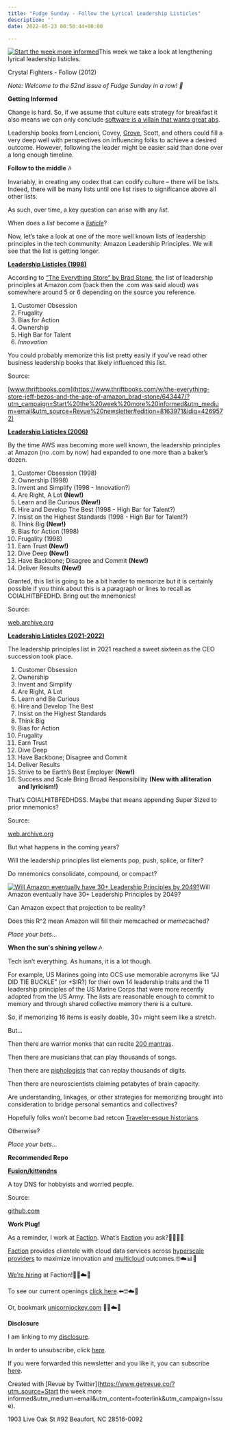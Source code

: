```yaml
---
title: "Fudge Sunday - Follow the Lyrical Leadership Listicles"
description: ''
date: 2022-05-23 00:50:44+00:00

---
```


[![Start the week more informed](https://bucketeer-e05bbc84-baa3-437e-9518-adb32be77984.s3.amazonaws.com/public/images/7d71450e-ba54-4022-b3a9-b5638d076e54_1200x115.png "Start the week more informed")](https://substackcdn.com/image/fetch/f_auto,q_auto:good,fl_progressive:steep/https%3A%2F%2Fbucketeer-e05bbc84-baa3-437e-9518-adb32be77984.s3.amazonaws.com%2Fpublic%2Fimages%2F7d71450e-ba54-4022-b3a9-b5638d076e54_1200x115.png)This week we take a look at lengthening lyrical leadership listicles.

Crystal Fighters - Follow (2012)

*Note: Welcome to the 52nd issue of Fudge Sunday in a row! 🎉*

 **Getting Informed**

Change is hard. So, if we assume that culture eats strategy for breakfast it also means we can only conclude [software is a villain that wants great abs](https://fudge.org/archive/software-is-a-villian-that-wants-great-abs/?utm_campaign=Start%20the%20week%20more%20informed&utm_medium=email&utm_source=Revue%20newsletter).

Leadership books from Lencioni, Covey, [Grove](https://apenwarr.ca/log/20190926?utm_campaign=Start%20the%20week%20more%20informed&utm_medium=email&utm_source=Revue%20newsletter), Scott, and others could fill a very deep well with perspectives on influencing folks to achieve a desired outcome. However, following the leader might be easier said than done over a long enough timeline.

 **Follow to the middle 🎶**

Invariably, in creating any codex that can codify culture – there will be lists. Indeed, there will be many lists until one list rises to significance above all other lists.

As such, over time, a key question can arise with any *list*.

When does a *list* become a *[listicle](https://en.wikipedia.org/wiki/Listicle?utm_campaign=Start%20the%20week%20more%20informed&utm_medium=email&utm_source=Revue%20newsletter)*?

Now, let’s take a look at one of the more well known lists of leadership principles in the tech community: Amazon Leadership Principles. We will see that the list is getting longer.

**[Leadership Listicles (1998)](https://www.thriftbooks.com/w/the-everything-store-jeff-bezos-and-the-age-of-amazon_brad-stone/643447/?utm_campaign=Start%20the%20week%20more%20informed&utm_medium=email&utm_source=Revue%20newsletter#edition=8163971&idiq=4269572)**

According to [“The Everything Store” by Brad Stone](https://www.thriftbooks.com/w/the-everything-store-jeff-bezos-and-the-age-of-amazon_brad-stone/643447/?utm_campaign=Start%20the%20week%20more%20informed&utm_medium=email&utm_source=Revue%20newsletter#edition=8163971&idiq=4269572), the list of leadership principles at Amazon.com (back then the .com was said aloud) was somewhere around 5 or 6 depending on the source you reference.

1. Customer Obsession
2. Frugality
3. Bias for Action
4. Ownership
5. High Bar for Talent
6. *Innovation*

You could probably memorize this list pretty easily if you’ve read other business leadership books that likely influenced this list.

Source:

[www.thriftbooks.com](https://www.thriftbooks.com/w/the-everything-store-jeff-bezos-and-the-age-of-amazon_brad-stone/643447/?utm_campaign=Start%20the%20week%20more%20informed&utm_medium=email&utm_source=Revue%20newsletter#edition=8163971&idiq=4269572)

**[Leadership Listicles (2006)](https://web.archive.org/web/20160505054413/https://www.amazon.jobs/en/principles?utm_campaign=Start%20the%20week%20more%20informed&utm_medium=email&utm_source=Revue%20newsletter)**

By the time AWS was becoming more well known, the leadership principles at Amazon (no .com by now) had expanded to one more than a baker’s dozen.

1. Customer Obsession (1998)
2. Ownership (1998)
3. Invent and Simplify (1998 - Innovation?)
4. Are Right, A Lot **(New!)**
5. Learn and Be Curious **(New!)**
6. Hire and Develop The Best (1998 - High Bar for Talent?)
7. Insist on the Highest Standards (1998 - High Bar for Talent?)
8. Think Big **(New!)**
9. Bias for Action (1998)
10. Frugality (1998)
11. Earn Trust **(New!)**
12. Dive Deep **(New!)**
13. Have Backbone; Disagree and Commit **(New!)**
14. Deliver Results **(New!)**

Granted, this list is going to be a bit harder to memorize but it is certainly possible if you think about this is a paragraph or lines to recall as COIALHITBFEDHD. Bring out the mnemonics!

Source:

[web.archive.org](https://web.archive.org/web/20160505054413/https://www.amazon.jobs/en/principles?utm_campaign=Start%20the%20week%20more%20informed&utm_medium=email&utm_source=Revue%20newsletter)

**[Leadership Listicles (2021-2022)](https://web.archive.org/web/20210703180217/https://www.amazon.jobs/en/principles?utm_campaign=Start%20the%20week%20more%20informed&utm_medium=email&utm_source=Revue%20newsletter)**

The leadership principles list in 2021 reached a sweet sixteen as the CEO succession took place.

1. Customer Obsession
2. Ownership
3. Invent and Simplify
4. Are Right, A Lot
5. Learn and Be Curious
6. Hire and Develop The Best
7. Insist on the Highest Standards
8. Think Big
9. Bias for Action
10. Frugality
11. Earn Trust
12. Dive Deep
13. Have Backbone; Disagree and Commit
14. Deliver Results
15. Strive to be Earth’s Best Employer **(New!)**
16. Success and Scale Bring Broad Responsibility **(New with alliteration and lyricism!)**

That’s COIALHITBFEDHDSS. Maybe that means appending *S*uper *S*ized to prior mnemonics?

Source:

[web.archive.org](https://web.archive.org/web/20210703180217/https://www.amazon.jobs/en/principles?utm_campaign=Start%20the%20week%20more%20informed&utm_medium=email&utm_source=Revue%20newsletter)

But what happens in the coming years?

Will the leadership principles list elements pop, push, splice, or filter?

Do mnemonics consolidate, compound, or compact?

[![Will Amazon eventually have 30+ Leadership Principles by 2049?](https://bucketeer-e05bbc84-baa3-437e-9518-adb32be77984.s3.amazonaws.com/public/images/5ea9c04c-f45a-4023-8805-3d40d99b4e29_600x371.png "Will Amazon eventually have 30+ Leadership Principles by 2049?")](https://substackcdn.com/image/fetch/f_auto,q_auto:good,fl_progressive:steep/https%3A%2F%2Fbucketeer-e05bbc84-baa3-437e-9518-adb32be77984.s3.amazonaws.com%2Fpublic%2Fimages%2F5ea9c04c-f45a-4023-8805-3d40d99b4e29_600x371.png)Will Amazon eventually have 30+ Leadership Principles by 2049?

Can Amazon expect that projection to be reality?

Does this R^2 mean Amazon will fill their memcached or *meme*cached?

*Place your bets…*

 **When the sun's shining yellow 🎶**

Tech isn’t everything. As humans, it is a lot though.

For example, US Marines going into OCS use memorable acronyms like “JJ DID TIE BUCKLE” (or +SIR?) for their own 14 leadership traits and the 11 leadership principles of the US Marine Corps that were more recently adopted from the US Army. The lists are reasonable enough to commit to memory and through shared collective memory there is a culture.

So, if memorizing 16 items is easily doable, 30+ might seem like a stretch.

But…

Then there are warrior monks that can recite [200 mantras](https://www.youtube.com/watch?utm_campaign=Start%20the%20week%20more%20informed&utm_medium=email&utm_source=Revue%20newsletter&v=Zbow21FKJS4).

Then there are musicians that can play thousands of songs.

Then there are [piphologists](https://en.wikipedia.org/wiki/Piphilology?utm_campaign=Start%20the%20week%20more%20informed&utm_medium=email&utm_source=Revue%20newsletter) that can replay thousands of digits.

Then there are neuroscientists claiming petabytes of brain capacity.

Are understanding, linkages, or other strategies for memorizing brought into consideration to bridge personal semantics and collectives?

Hopefully folks won’t become bad retcon [Traveler-esque historians](https://travelers.fandom.com/wiki/Historian?utm_campaign=Start%20the%20week%20more%20informed&utm_medium=email&utm_source=Revue%20newsletter).

Otherwise?

*Place your bets…*

 **Recommended Repo**

**[Fusion/kittendns](https://github.com/Fusion/kittendns?utm_campaign=Start%20the%20week%20more%20informed&utm_medium=email&utm_source=Revue%20newsletter)**

A toy DNS for hobbyists and worried people.

Source:

[github.com](https://github.com/Fusion/kittendns?utm_campaign=Start%20the%20week%20more%20informed&utm_medium=email&utm_source=Revue%20newsletter)

 **Work Plug!**

As a reminder, I work at [Faction](https://www.factioninc.com/solutions/multi-cloud-data-services/?utm_campaign=sunday.fudge.org&utm_medium=email&utm_source=Revue%20newsletter). What’s [Faction](https://www.factioninc.com/solutions/multi-cloud-data-services/?utm_campaign=sunday.fudge.org&utm_medium=email&utm_source=Revue%20newsletter) you ask?🤔🤔🤔🤔

[Faction](https://www.factioninc.com/solutions/multi-cloud-data-services/?utm_campaign=sunday.fudge.org&utm_medium=email&utm_source=Revue%20newsletter) provides clientele with cloud data services across [hyperscale providers](https://www.factioninc.com/solutions/multi-cloud-data-services/?utm_campaign=sunday.fudge.org&utm_medium=email&utm_source=Revue%20newsletter) to maximize innovation and [multicloud](https://www.factioninc.com/solutions/multi-cloud-data-services/?utm_campaign=sunday.fudge.org&utm_medium=email&utm_source=Revue%20newsletter) outcomes.🤓☁️📊🚀

[We’re hiring](https://grnh.se/66f4d22d4us?utm_campaign=sunday.fudge.org&utm_medium=email&utm_source=Revue%20newsletter) at Faction!🎉🤓☁️🚀

To see our current openings [click here](https://grnh.se/66f4d22d4us?utm_campaign=sunday.fudge.org&utm_medium=email&utm_source=Revue%20newsletter).⬅️🤓☁️🚀

Or, bookmark [unicornjockey.com](http://unicornjockey.com/?utm_campaign=Fudge%20Sunday%20%F0%9F%A4%94%F0%9F%92%A1%F0%9F%A4%AF%F0%9F%A4%93&utm_medium=email&utm_source=Revue%20newsletter) 🦄🤓☁️🚀

 **Disclosure**

I am linking to my [disclosure](https://jaycuthrell.com/disclosure/?utm_campaign=sunday.fudge.org&utm_medium=email&utm_source=Revue%20newsletter).

In order to unsubscribe, click [here](#).

If you were forwarded this newsletter and you like it, you can subscribe [here](https://sunday.fudge.org/?utm_campaign=Issue&utm_content=forwarded&utm_medium=email&utm_source=Start+the+week+more+informed).

Created with [Revue by Twitter](https://www.getrevue.co/?utm_source=Start the week more informed&utm_medium=email&utm_content=footerlink&utm_campaign=Issue).

1903 Live Oak St #92 Beaufort, NC 28516-0092

